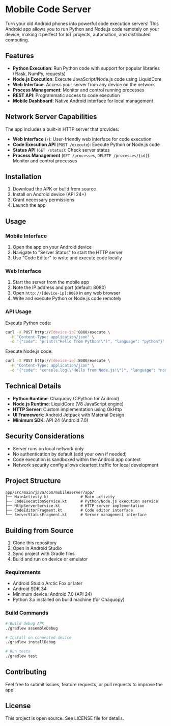 # Mobile Code Server

Turn your old Android phones into powerful code execution servers! This Android app allows you to run Python and Node.js code remotely on your device, making it perfect for IoT projects, automation, and distributed computing.

## Features

- **Python Execution**: Run Python code with support for popular libraries (Flask, NumPy, requests)
- **Node.js Execution**: Execute JavaScript/Node.js code using LiquidCore
- **Web Interface**: Access your server from any device on the network
- **Process Management**: Monitor and control running processes
- **REST API**: Programmatic access to code execution
- **Mobile Dashboard**: Native Android interface for local management

## Network Server Capabilities

The app includes a built-in HTTP server that provides:

- **Web Interface** (`/`): User-friendly web interface for code execution
- **Code Execution API** (`POST /execute`): Execute Python or Node.js code
- **Status API** (`GET /status`): Check server status
- **Process Management** (`GET /processes`, `DELETE /processes/{id}`): Monitor and control processes

## Installation

1. Download the APK or build from source
2. Install on Android device (API 24+)
3. Grant necessary permissions
4. Launch the app

## Usage

### Mobile Interface
1. Open the app on your Android device
2. Navigate to "Server Status" to start the HTTP server
3. Use "Code Editor" to write and execute code locally

### Web Interface
1. Start the server from the mobile app
2. Note the IP address and port (default: 8080)
3. Open `http://[device-ip]:8080` in any web browser
4. Write and execute Python or Node.js code remotely

### API Usage

Execute Python code:
```bash
curl -X POST http://[device-ip]:8080/execute \
  -H "Content-Type: application/json" \
  -d '{"code": "print(\"Hello from Python!\")", "language": "python"}'
```

Execute Node.js code:
```bash
curl -X POST http://[device-ip]:8080/execute \
  -H "Content-Type: application/json" \
  -d '{"code": "console.log(\"Hello from Node.js!\")", "language": "nodejs"}'
```

## Technical Details

- **Python Runtime**: Chaquopy (CPython for Android)
- **Node.js Runtime**: LiquidCore (V8 JavaScript engine)
- **HTTP Server**: Custom implementation using OkHttp
- **UI Framework**: Android Jetpack with Material Design
- **Minimum SDK**: API 24 (Android 7.0)

## Security Considerations

- Server runs on local network only
- No authentication by default (add your own if needed)
- Code execution is sandboxed within the Android app context
- Network security config allows cleartext traffic for local development

## Project Structure

```
app/src/main/java/com/mobileserver/app/
├── MainActivity.kt              # Main activity
├── CodeExecutionService.kt      # Python/Node.js execution service
├── HttpServerService.kt         # HTTP server implementation
├── CodeEditorFragment.kt        # Code editor interface
└── ServerStatusFragment.kt      # Server management interface
```

## Building from Source

1. Clone this repository
2. Open in Android Studio
3. Sync project with Gradle files
4. Build and run on device or emulator

### Requirements
- Android Studio Arctic Fox or later
- Android SDK 34
- Minimum device: Android 7.0 (API 24)
- Python 3.x installed on build machine (for Chaquopy)

### Build Commands
```bash
# Build debug APK
./gradlew assembleDebug

# Install on connected device
./gradlew installDebug

# Run tests
./gradlew test
```

## Contributing

Feel free to submit issues, feature requests, or pull requests to improve the app!

## License

This project is open source. See LICENSE file for details.